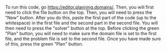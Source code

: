 To run this code, go https://editor.planning.domains/. Then, you will first need to click the file button on the top. Then, you will need to press the "New" button. After you do this, paste the first part of the code (up to the whitespace) in the first file and the second part in the second file. You will then need to press the "solver" button at the top. Before clicking the green "Plan" button, you will need to make sure the domain file is set to the first file, and the problem file is set to the second file. Once you have made sure of this, press the green "Plan" button.
